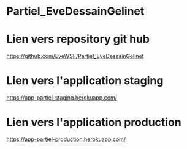 # Partiel_EveDessainGelinet
# Lien vers repository git hub
https://github.com/EveWSF/Partiel_EveDessainGelinet

# Lien vers l'application staging
https://app-partiel-staging.herokuapp.com/

# Lien vers l'application production
https://app-partiel-production.herokuapp.com/


